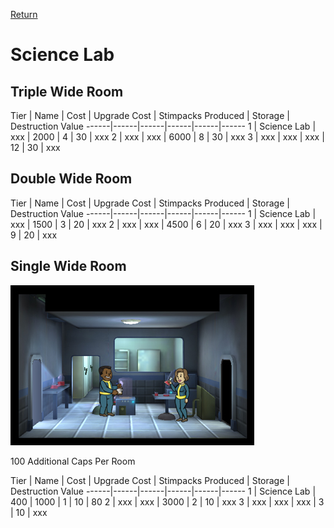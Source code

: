 [Return](../README.md)

Science Lab
===========

## Triple Wide Room

Tier | Name | Cost | Upgrade Cost | Stimpacks Produced | Storage | Destruction Value
------|------|------|------|------|------
1 | Science Lab | xxx | 2000 | 4 | 30 | xxx
2 | xxx | xxx | 6000 | 8 | 30 | xxx
3 | xxx | xxx | xxx | 12 | 30 | xxx

## Double Wide Room

Tier | Name | Cost | Upgrade Cost | Stimpacks Produced | Storage | Destruction Value
------|------|------|------|------|------
1 | Science Lab | xxx | 1500 | 3 | 20 | xxx
2 | xxx | xxx | 4500 | 6 | 20 | xxx
3 | xxx | xxx | xxx | 9 | 20 | xxx

## Single Wide Room

![Science Lab](t1images/t1singlesciencelab.jpg)

100 Additional Caps Per Room

Tier | Name | Cost | Upgrade Cost | Stimpacks Produced | Storage | Destruction Value
------|------|------|------|------|------
1 | Science Lab | 400 | 1000 | 1 | 10 | 80
2 | xxx | xxx | 3000 | 2 | 10 | xxx
3 | xxx | xxx | xxx | 3 | 10 | xxx
